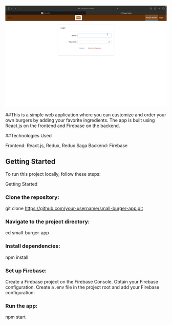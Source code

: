 ![](burgerapp.gif)

##This is a simple web application where you can customize and order your own burgers by adding your favorite ingredients. The app is built using React.js on the frontend and Firebase on the backend.

##Technologies Used

Frontend: React.js, Redux, Redux Saga
Backend: Firebase

## Getting Started


To run this project locally, follow these steps:

Getting Started

### Clone the repository:

git clone https://github.com/your-username/small-burger-app.git



### Navigate to the project directory:

cd small-burger-app

### Install dependencies:

npm install

### Set up Firebase:

Create a Firebase project on the Firebase Console.
Obtain your Firebase configuration.
Create a .env file in the project root and add your Firebase configuration:

### Run the app:

npm start

